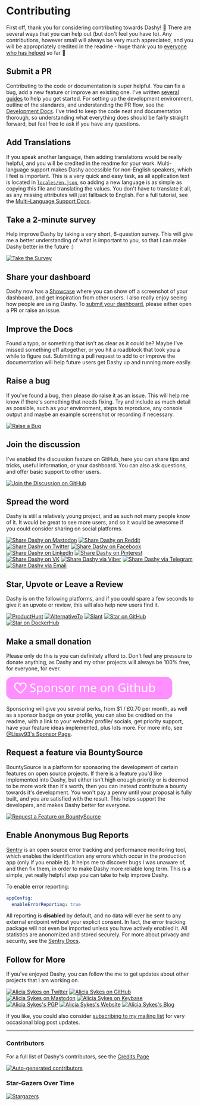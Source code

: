 # Contributing

First off, thank you for considering contributing towards Dashy! 🙌
There are several ways that you can help out (but don't feel you have to). 
Any contributions, however small will always be very much appreciated, and you will be appropriately credited in the readme - huge thank you to [everyone who has helped](/docs/credits) so far 💞

## Submit a PR
Contributing to the code or documentation is super helpful. You can fix a bug, add a new feature or improve an existing one. I've written [several guides](https://github.com/Lissy93/dashy/blob/master/docs/development-guides) to help you get started. For setting up the development environment, outline of the standards, and understanding the PR flow, see the [Development Docs](https://github.com/Lissy93/dashy/blob/master/docs/development). I've tried to keep the code neat and documentation thorough, so understanding what everything does should be fairly straight forward, but feel free to ask if you have any questions.

## Add Translations
If you speak another language, then adding translations would be really helpful, and you will be credited in the readme for your work. Multi-language support makes Dashy accessible for non-English speakers, which I feel is important. This is a very quick and easy task, as all application text is located in [`locales/en.json`](https://github.com/Lissy93/dashy/blob/master/src/assets/locales/en.json), so adding a new language is as simple as copying this file and translating the values. You don't have to translate it all, as any missing attributes will just fallback to English. For a full tutorial, see the [Multi-Language Support Docs](https://github.com/Lissy93/dashy/blob/master/docs/multi-language-support).

## Take a 2-minute survey
Help improve Dashy by taking a very short, 6-question survey. This will give me a better understanding of what is important to you, so that I can make Dashy better in the future :)

[![Take the Survey](https://img.shields.io/badge/Take_the-Survey-%231a86fd?style=for-the-badge&logo=buddy)](https://survey.typeform.com/to/gl0L68ou)

## Share your dashboard
Dashy now has a [Showcase](https://github.com/Lissy93/dashy/blob/master/docs/showcase#dashy-showcase-) where you can show off a screenshot of your dashboard, and get inspiration from other users. I also really enjoy seeing how people are using Dashy. To [submit your dashboard](https://github.com/Lissy93/dashy/blob/master/docs/showcase#submitting-your-dashboard), please either open a PR or raise an issue.

## Improve the Docs
Found a typo, or something that isn't as clear as it could be? Maybe I've missed something off altogether, or you hit a roadblock that took you a while to figure out. Submitting a pull request to add to or improve the documentation will help future users get Dashy up and running more easily.

## Raise a bug
If you've found a bug, then please do raise it as an issue. This will help me know if there's something that needs fixing. Try and include as much detail as possible, such as your environment, steps to reproduce, any console output and maybe an example screenshot or recording if necessary.

[![Raise a Bug](https://img.shields.io/badge/Raise_a-Bug-%23dc2d76?style=for-the-badge&logo=dependabot)](https://github.com/Lissy93/dashy/issues/new?assignees=lissy93&labels=%F0%9F%90%9B+Bug&template=bug.yml&title=%5BBUG%5D+%3Ctitle%3E)

## Join the discussion
I've enabled the discussion feature on GitHub, here you can share tips and tricks, useful information, or your dashboard. You can also ask questions, and offer basic support to other users.

[![Join the Discussion on GitHub](https://img.shields.io/badge/Join_the-Discussion-%23ffd000?style=for-the-badge&logo=livechat)](https://github.com/Lissy93/dashy/discussions)

## Spread the word
Dashy is still a relatively young project, and as such not many people know of it. It would be great to see more users, and so it would be awesome if you could consider sharing on social platforms.

[![Share Dashy on Mastodon](https://img.shields.io/badge/Share-Mastodon-%232b90d9?style=for-the-badge&logo=mastodon)](https://mastodon.social/?text=Check%20out%20Dashy%2C%20the%20privacy-friendly%2C%20self-hosted%20startpage%20for%20organizing%20your%20life%3A%20https%3A%2F%2Fgithub.com%2FLissy93%2Fdashy%20-%20By%20%40lissy93%40mastodon.social)
[![Share Dashy on Reddit](https://img.shields.io/badge/Share-Reddit-%23FF5700?style=for-the-badge&logo=reddit)](http://www.reddit.com/submit?url=https://github.com/Lissy93/dashy&title=Dashy%20-%20The%20self-hosted%20dashboard%20for%20your%20homelab%20%F0%9F%9A%80)
[![Share Dashy on Twitter](https://img.shields.io/badge/Share-Twitter-%231DA1F2?style=for-the-badge&logo=twitter)](https://twitter.com/intent/tweet?url=https://github.com/lissy93/dashy&text=Check%20out%20Dashy%20by%20@Lissy_Sykes,%20the%20self-hosted%20dashboard%20for%20your%20homelab%20%F0%9F%9A%80)
[![Share Dashy on Facebook](https://img.shields.io/badge/Share-Facebook-%234267B2?style=for-the-badge&logo=facebook)](https://www.facebook.com/sharer/sharer.php?u=https://github.com/lissy93/dashy)
[![Share Dashy on LinkedIn](https://img.shields.io/badge/Share-LinkedIn-%230077b5?style=for-the-badge&logo=linkedin)](https://www.linkedin.com/shareArticle?mini=true&url=https://github.com/lissy93/dashy)
[![Share Dashy on Pinterest](https://img.shields.io/badge/Share-Pinterest-%23E60023?style=for-the-badge&logo=pinterest)](https://pinterest.com/pin/create/button/?url=https://github.com/lissy93/dashy&media=https://raw.githubusercontent.com/Lissy93/dashy/master/docs/showcase/1-home-lab-material.png&description=Check%20out%20Dashy,%20the%20self-hosted%20dashboard%20for%20your%20homelab%20%F0%9F%9A%80)
[![Share Dashy on VK](https://img.shields.io/badge/Share-VK-%234C75A3?style=for-the-badge&logo=vk)](https://vk.com/share.php?url=https%3A%2F%2Fgithub.com%2Flissy93%2Fdashy%2F&title=Check%20out%20Dashy%20-%20The%20Self-Hosted%20Dashboard%20for%20your%20Homelab%20%F0%9F%9A%80)
[![Share Dashy via Viber](https://img.shields.io/badge/Share-Viber-%238176d6?style=for-the-badge&logo=viber)](viber://forward?text=https%3A%2F%2Fgithub.com%2Flissy93%2Fdashy%0ACheck%20out%20Dashy%2C%20the%20self-hosted%20dashboard%20for%20your%20homelab%20%F0%9F%9A%80)
[![Share Dashy via Telegram](https://img.shields.io/badge/Share-Telegram-%230088cc?style=for-the-badge&logo=telegram)](https://t.me/share/url?url=https%3A%2F%2Fgithub.com%2Flissy93%2Fdashy&text=Check%20out%20Dashy%2C%20the%20self-hosted%20dashboard%20for%20your%20homelab%20%F0%9F%9A%80)
[![Share Dashy via Email](https://img.shields.io/badge/Share-Email-%238A90C7?style=for-the-badge&logo=protonmail)](mailto:info@example.com?&subject=Check%20out%20Dashy%20-%20The%20self-hosted%20dashboard%20for%20your%20homelab%20%F0%9F%9A%80&cc=&bcc=&body=https://github.com/lissy93/dashy)

## Star, Upvote or Leave a Review
Dashy is on the following platforms, and if you could spare a few seconds to give it an upvote or review, this will also help new users find it.

[![ProductHunt](https://img.shields.io/badge/Review-ProductHunt-%23b74424?style=for-the-badge&logo=producthunt)](https://www.producthunt.com/posts/dashy)
[![AlternativeTo](https://img.shields.io/badge/Review-AlternativeTo-%235581a6?style=for-the-badge&logo=abletonlive)](https://alternativeto.net/software/dashy/about/)
[![Slant](https://img.shields.io/badge/Review-Slant-%2346a1df?style=for-the-badge&logo=capacitor)](https://www.slant.co/improve/topics/27783/viewpoints/1/~self-hosted-homelab-startpage~dashy)
[![Star on GitHub](https://img.shields.io/github/stars/Lissy93/Dashy?color=ba96d6&label=Star%20-%20GitHub&logo=github&style=for-the-badge)](https://github.com/Lissy93/dashy/stargazers)
[![Star on DockerHub](https://img.shields.io/docker/stars/lissy93/dashy?color=4cb6e0&label=Star%20-%20Docker&logo=docker&style=for-the-badge)](https://hub.docker.com/r/lissy93/dashy)

## Make a small donation
Please only do this is you can definitely afford to. Don't feel any pressure to donate anything, as Dashy and my other projects will always be 100% free, for everyone, for ever.

[![Sponsor Lissy93 on GitHub](./assets/sponsor-button.svg)](https://github.com/sponsors/Lissy93)

Sponsoring will give you several perks, from $1 / £0.70 per month, as well as a sponsor badge on your profile, you can also be credited on the readme, with a link to your website/ profile/ socials, get priority support,  have your feature ideas implemented, plus lots more. For more info, see [@Lissy93's Sponsor Page](https://github.com/sponsors/Lissy93).

## Request a feature via BountySource
BountySource is a platform for sponsoring the development of certain features on open source projects. If there is a feature you'd like implemented into Dashy, but either isn't high enough priority or is deemed to be more work than it's worth, then you can instead contribute a bounty towards it's development. You won't pay a penny until your proposal is fully built, and you are satisfied with the result. This helps support the developers, and makes Dashy better for everyone.

[![Request a Feature on BountySource](https://img.shields.io/badge/BountySource-Dashy-%23F67909?style=for-the-badge&logo=openbugbounty)](https://www.bountysource.com/teams/dashy)

## Enable Anonymous Bug Reports
[Sentry](https://github.com/getsentry/sentry) is an open source error tracking and performance monitoring tool, which enables the identification any errors which occur in the production app (only if you enable it). It helps me to discover bugs I was unaware of, and then fix them, in order to make Dashy more reliable long term. This is a simple, yet really helpful step you can take to help improve Dashy.

To enable error reporting:
```yaml
appConfig:
  enableErrorReporting: true
```

All reporting is **disabled** by default, and no data will ever be sent to any external endpoint without your explicit consent. In fact, the error tracking package will not even be imported unless you have actively enabled it. All statistics are anonomized and stored securely. For more about privacy and security, see the [Sentry Docs](https://sentry.io/security/).

## Follow for More
If you've enjoyed Dashy, you can follow the me to get updates about other projects that I am working on.

[![Alicia Sykes on Twitter](https://img.shields.io/twitter/follow/Lissy_Sykes?style=social&logo=twitter)](https://twitter.com/Lissy_Sykes)
[![Alicia Sykes on GitHub](https://img.shields.io/github/followers/lissy93?label=Lissy93&style=social)](https://github.com/Lissy93)
[![Alicia Sykes on Mastodon](https://img.shields.io/mastodon/follow/1032965?domain=https%3A%2F%2Fmastodon.social)](https://mastodon.social/web/accounts/1032965)
[![Alicia Sykes on Keybase](https://img.shields.io/badge/aliciasykes--lightgrey?style=social&logo=Keybase)](https://keybase.io/aliciasykes)
[![Alicia Sykes's PGP](https://img.shields.io/badge/PGP--lightgrey?style=social&logo=Let%E2%80%99s%20Encrypt)](https://keybase.io/aliciasykes/pgp_keys.asc)
[![Alicia Sykes's Website](https://img.shields.io/badge/aliciasykes.com--lightgrey?style=social&logo=Tencent%20QQ)](https://aliciasykes.com)
[![Alicia Sykes's Blog](https://img.shields.io/badge/Blog--lightgrey?style=social&logo=micro.blog)](https://notes.aliciasykes.com/)

If you like, you could also consider [subscribing to my mailing list](https://notes.aliciasykes.com/subscribe) for very occasional blog post updates.

---

### Contributors

For a full list of Dashy's contributors, see the [Credits Page](/docs/credits)

[![Auto-generated contributors](https://raw.githubusercontent.com/Lissy93/dashy/master/docs/assets/CONTRIBUTORS.svg)](/docs/credits)

### Star-Gazers Over Time

[![Stargazers](https://starchart.cc/Lissy93/dashy.svg)](https://seladb.github.io/StarTrack-js/#/preload?r=Lissy93,dashy)

